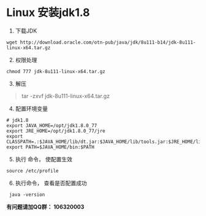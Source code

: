 # Linux 安装jdk1.8

1. 下载JDK 

```
wget http://download.oracle.com/otn-pub/java/jdk/8u111-b14/jdk-8u111-linux-x64.tar.gz
```

2. 权限处理

```
chmod 777 jdk-8u111-linux-x64.tar.gz
```

3. 解压

>  tar -zxvf jdk-8u111-linux-x64.tar.gz

4.  配置环境变量
	 

```
# jdk1.8
export JAVA_HOME=/opt/jdk1.8.0_77
export JRE_HOME=/opt/jdk1.8.0_77/jre
export CLASSPATH=.:$JAVA_HOME/lib/dt.jar:$JAVA_HOME/lib/tools.jar:$JRE_HOME/lib:$CLASSPATH
export PATH=$JAVA_HOME/bin:$PATH
```

5.  执行 命令， 使配置生效

```
source /etc/profile
```

6. 执行命令， 查看是否配置成功

```
 java -version
```
**有问题请加QQ群： 106320003**

